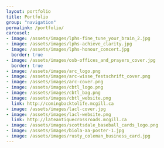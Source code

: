 ```yaml
---
layout: portfolio
title: Portfolio
group: "navigation"
permalink: /portfolio/
carousel:
- image: /assets/images/lphs-fine_tune_your_brain_2.jpg
- image: /assets/images/lphs-achieve_clarity.jpg
- image: /assets/images/lphs-honour_concert.jpg
  border: true
- image: /assets/images/osb-offices_and_prayers_cover.jpg
  border: true
- image: /assets/images/arc_logo.png
- image: /assets/images/arc-wisse_festschrift_cover.png
- image: /assets/images/arc-cover.png
- image: /assets/images/cbtl_logo.png
- image: /assets/images/cbtl_bag.png
- image: /assets/images/cbtl_website.png
  link: http://comingbacktolife.mcgill.ca
- image: /assets/images/lacl-cover.jpg
- image: /assets/images/lacl-website.png
  link: http://lateantiquecrossroads.mcgill.ca
- image: /assets/images/scottsdale_baseball_cards_logo.png
- image: /assets/images/biola-aa-poster-1.jpg
- image: /assets/images/rusty_coleman_business_card.jpg
---
```


